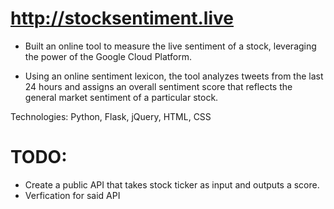 # http://stocksentiment.live

* Built an online tool to measure the live sentiment of a stock, leveraging the power of the Google Cloud Platform. 

* Using an online sentiment lexicon, the tool analyzes tweets from the last 24 hours and assigns an overall sentiment score that reflects the general market sentiment of a particular stock.  

Technologies: Python, Flask, jQuery, HTML, CSS

# TODO:

* Create a public API that takes stock ticker as input and outputs a score.
* Verfication for said API

